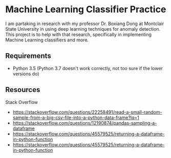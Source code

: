 # Machine Learning Classifier Practice
I am partaking in research with my professor Dr. Boxiang Dong at Montclair State University in using deep learning techniques for anomaly detection. This project is to help with that research, specifically in implementing Machine Learning classifiers and more.

## Requirements
* Python 3.5 (Python 3.7 doesn't work correctly, not too sure if the lower versions do)

## Resources
Stack Overflow
* https://stackoverflow.com/questions/22258491/read-a-small-random-sample-from-a-big-csv-file-into-a-python-data-frame?lq=1
* https://stackoverflow.com/questions/12190874/pandas-sampling-a-dataframe
* https://stackoverflow.com/questions/45579525/returning-a-dataframe-in-python-function
* https://stackoverflow.com/questions/45579525/returning-a-dataframe-in-python-function